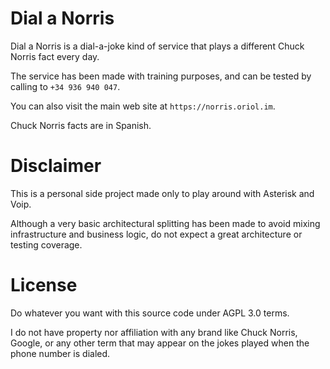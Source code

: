 # Dial a Norris

Dial a Norris is a dial-a-joke kind of service that plays a different Chuck Norris fact every day.

The service has been made with training purposes, and can be tested by calling to `+34 936 940 047`.

You can also visit the main web site at `https://norris.oriol.im`.

Chuck Norris facts are in Spanish.

# Disclaimer

This is a personal side project made only to play around with Asterisk and Voip.

Although a very basic architectural splitting has been made to avoid mixing infrastructure and business logic, do not expect a great architecture or testing coverage.

# License

Do whatever you want with this source code under AGPL 3.0 terms.

I do not have property nor affiliation with any brand like Chuck Norris, Google, or any other term that may appear on the jokes played when the phone number is dialed.